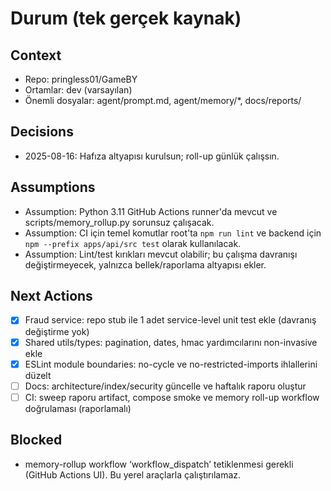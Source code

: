 # Durum (tek gerçek kaynak)
## Context
- Repo: pringless01/GameBY
- Ortamlar: dev (varsayılan)
- Önemli dosyalar: agent/prompt.md, agent/memory/*, docs/reports/

## Decisions
- 2025-08-16: Hafıza altyapısı kurulsun; roll-up günlük çalışsın.

## Assumptions
- Assumption: Python 3.11 GitHub Actions runner'da mevcut ve scripts/memory_rollup.py sorunsuz çalışacak.
- Assumption: CI için temel komutlar root'ta `npm run lint` ve backend için `npm --prefix apps/api/src test` olarak kullanılacak.
- Assumption: Lint/test kırıkları mevcut olabilir; bu çalışma davranışı değiştirmeyecek, yalnızca bellek/raporlama altyapısı ekler.

## Next Actions
- [x] Fraud service: repo stub ile 1 adet service-level unit test ekle (davranış değiştirme yok)
- [x] Shared utils/types: pagination, dates, hmac yardımcılarını non-invasive ekle
- [x] ESLint module boundaries: no-cycle ve no-restricted-imports ihlallerini düzelt
- [ ] Docs: architecture/index/security güncelle ve haftalık raporu oluştur
- [ ] CI: sweep raporu artifact, compose smoke ve memory roll-up workflow doğrulaması (raporlamalı)

## Blocked
- memory-rollup workflow ‘workflow_dispatch’ tetiklenmesi gerekli (GitHub Actions UI). Bu yerel araçlarla çalıştırılamaz.
